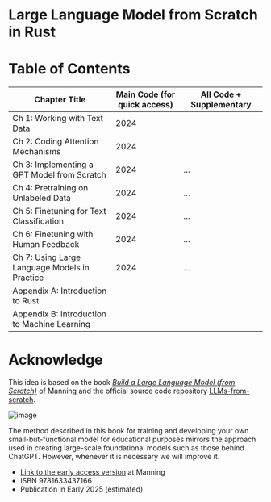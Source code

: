 # Large Language Model from Scratch in Rust

# Table of Contents

| Chapter Title                                  | Main Code (for quick access)                                                                                                    | All Code + Supplementary      |
|------------------------------------------------|---------------------------------------------------------------------------------------------------------------------------------|-------------------------------|
| Ch 1: Working with Text Data                   | 2024 |          |
| Ch 2: Coding Attention Mechanisms              | 2024 |              |
| Ch 3: Implementing a GPT Model from Scratch    | 2024                                                                                                                     | ...                           |
| Ch 4: Pretraining on Unlabeled Data            | 2024                                                                                                                         | ...                           |
| Ch 5: Finetuning for Text Classification       | 2024                                                                                                                         | ...                           |
| Ch 6: Finetuning with Human Feedback           | 2024                                                                                                                         | ...                           |
| Ch 7: Using Large Language Models in Practice  | 2024                                                                                                                       | ...                           |
| Appendix A: Introduction to Rust           |  |  |
| Appendix B: Introduction to Machine Learning           |  |  |

# Acknowledge

This idea is based on the book [*Build a Large Language Model (from Scratch)*](http://mng.bz/orYv) of Manning and the official source code repository [LLMs-from-scratch](https://github.com/rasbt/LLMs-from-scratch).

![image](https://github.com/cguz/LLMs-from-scratch-Rust/assets/15159632/35e84ce4-996b-4d06-aa7b-fd19c6414488)

The method described in this book for training and developing your own small-but-functional model for educational purposes mirrors the approach used in creating large-scale foundational models such as those behind ChatGPT. However, whenever it is necessary we will improve it.

- [Link to the early access version](http://mng.bz/orYv) at Manning
- ISBN 9781633437166
- Publication in Early 2025 (estimated)
